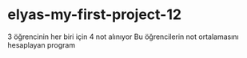 # elyas-my-first-project-12
  3 öğrencinin her biri için 4 not alınıyor  Bu öğrencilerin not ortalamasını hesaplayan program

